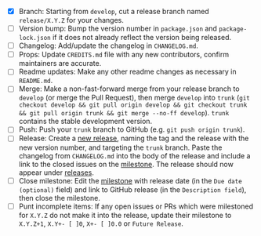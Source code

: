 - [x] Branch: Starting from `develop`, cut a release branch named `release/X.Y.Z` for your changes.
- [ ] Version bump: Bump the version number in `package.json` and `package-lock.json` if it does not already reflect the version being released.
- [ ] Changelog: Add/update the changelog in `CHANGELOG.md`.
- [ ] Props: Update `CREDITS.md` file with any new contributors, confirm maintainers are accurate.
- [ ] Readme updates: Make any other readme changes as necessary in `README.md`.
- [ ] Merge: Make a non-fast-forward merge from your release branch to `develop` (or merge the Pull Request), then merge `develop` into `trunk` (`git checkout develop && git pull origin develop && git checkout trunk && git pull origin trunk && git merge --no-ff develop`). `trunk` contains the stable development version.
- [ ] Push: Push your `trunk` branch to GitHub (e.g. `git push origin trunk`).
- [ ] Release: Create a [new release](https://github.com/10up/cypress-wp-utils/releases/new), naming the tag and the release with the new version number, and targeting the `trunk` branch. Paste the changelog from `CHANGELOG.md` into the body of the release and include a link to the closed issues on the [milestone](https://github.com/10up/cypress-wp-utils/milestones/#?closed=1).  The release should now appear under [releases](https://github.com/10up/cypress-wp-utils/releases).
- [ ] Close milestone: Edit the [milestone](https://github.com/10up/cypress-wp-utils/milestones/) with release date (in the `Due date (optional)` field) and link to GitHub release (in the `Description field`), then close the milestone.
- [ ] Punt incomplete items: If any open issues or PRs which were milestoned for `X.Y.Z` do not make it into the release, update their milestone to `X.Y.Z+1`, `X.Y+- [ ]0`, `X+- [ ]0.0` or `Future Release`.
